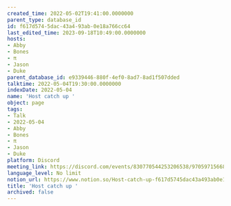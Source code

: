 ```yaml
---
created_time: 2022-05-02T19:41:00.0000000
parent_type: database_id
id: f617d574-5dac-43a4-93ab-0e18a766cc64
last_edited_time: 2023-09-18T10:49:00.0000000
hosts:
- Abby
- Bones
- π
- Jason
- Duke
parent_database_id: e9339446-880f-4ef0-8ad7-8ad1f507dded
talktime: 2022-05-04T19:30:00.0000000
indexDate: 2022-05-04
name: 'Host catch up '
object: page
tags:
- Talk
- 2022-05-04
- Abby
- Bones
- π
- Jason
- Duke
platform: Discord
meeting_link: https://discord.com/events/830770544253206538/970597156681568276
language_level: No limit
notion_url: https://www.notion.so/Host-catch-up-f617d5745dac43a493ab0e18a766cc64
title: 'Host catch up '
archived: false
---
```






